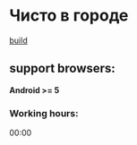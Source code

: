 # Чисто в городе
[build](https://chisto.iidea.agency/)

## support browsers:
**Android >= 5**

### Working hours:
00:00